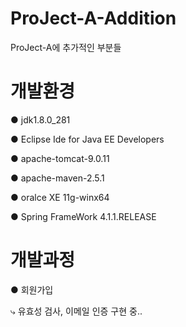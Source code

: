 # ProJect-A-Addition
ProJect-A에 추가적인 부분들

# 개발환경

● jdk1.8.0_281

● Eclipse Ide for Java EE Developers

● apache-tomcat-9.0.11

● apache-maven-2.5.1

● oralce XE 11g-winx64

● Spring FrameWork 4.1.1.RELEASE

# 개발과정

● 회원가입

  ⤷ 유효성 검사, 이메일 인증 구현 중..

